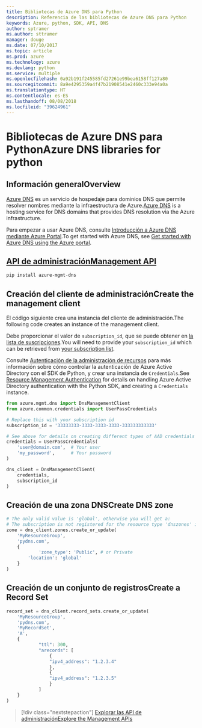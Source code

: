 ```yaml
---
title: Bibliotecas de Azure DNS para Python
description: Referencia de las bibliotecas de Azure DNS para Python
keywords: Azure, python, SDK, API, DNS
author: sptramer
ms.author: sttramer
manager: douge
ms.date: 07/10/2017
ms.topic: article
ms.prod: azure
ms.technology: azure
ms.devlang: python
ms.service: multiple
ms.openlocfilehash: 0a92b191f245585fd27261e99bea6158ff127a80
ms.sourcegitcommit: 8a9e4295359a4f47b21908541e2460c333e94a0a
ms.translationtype: HT
ms.contentlocale: es-ES
ms.lasthandoff: 08/08/2018
ms.locfileid: "39624961"
---
```

# <a name="azure-dns-libraries-for-python"></a><span data-ttu-id="a522d-104">Bibliotecas de Azure DNS para Python</span><span class="sxs-lookup"><span data-stu-id="a522d-104">Azure DNS libraries for python</span></span>

## <a name="overview"></a><span data-ttu-id="a522d-105">Información general</span><span class="sxs-lookup"><span data-stu-id="a522d-105">Overview</span></span>

<span data-ttu-id="a522d-106">[Azure DNS](/azure/dns/dns-overview) es un servicio de hospedaje para dominios DNS que permite resolver nombres mediante la infraestructura de Azure.</span><span class="sxs-lookup"><span data-stu-id="a522d-106">[Azure DNS](/azure/dns/dns-overview) is a hosting service for DNS domains that provides DNS resolution via the Azure infrastructure.</span></span>

<span data-ttu-id="a522d-107">Para empezar a usar Azure DNS, consulte [Introducción a Azure DNS mediante Azure Portal](/azure/dns/dns-getstarted-portal).</span><span class="sxs-lookup"><span data-stu-id="a522d-107">To get started with Azure DNS, see [Get started with Azure DNS using the Azure portal](/azure/dns/dns-getstarted-portal).</span></span>

## <a name="management-apipythonapioverviewazurednsmanagement"></a>[<span data-ttu-id="a522d-108">API de administración</span><span class="sxs-lookup"><span data-stu-id="a522d-108">Management API</span></span>](/python/api/overview/azure/dns/management)

```bash
pip install azure-mgmt-dns
```

## <a name="create-the-management-client"></a><span data-ttu-id="a522d-109">Creación del cliente de administración</span><span class="sxs-lookup"><span data-stu-id="a522d-109">Create the management client</span></span>

<span data-ttu-id="a522d-110">El código siguiente crea una instancia del cliente de administración.</span><span class="sxs-lookup"><span data-stu-id="a522d-110">The following code creates an instance of the management client.</span></span>

<span data-ttu-id="a522d-111">Debe proporcionar el valor de ``subscription_id``, que se puede obtener en [la lista de suscripciones](https://manage.windowsazure.com/#Workspaces/AdminTasks/SubscriptionMapping).</span><span class="sxs-lookup"><span data-stu-id="a522d-111">You will need to provide your ``subscription_id`` which can be retrieved from [your subscription list](https://manage.windowsazure.com/#Workspaces/AdminTasks/SubscriptionMapping).</span></span>

<span data-ttu-id="a522d-112">Consulte [Autenticación de la administración de recursos](/python/azure/python-sdk-azure-authenticate) para más información sobre cómo controlar la autenticación de Azure Active Directory con el SDK de Python, y crear una instancia de ``Credentials``.</span><span class="sxs-lookup"><span data-stu-id="a522d-112">See [Resource Management Authentication](/python/azure/python-sdk-azure-authenticate) for details on handling Azure Active Directory authentication with the Python SDK, and creating a ``Credentials`` instance.</span></span>

```python 
from azure.mgmt.dns import DnsManagementClient
from azure.common.credentials import UserPassCredentials

# Replace this with your subscription id
subscription_id = '33333333-3333-3333-3333-333333333333'

# See above for details on creating different types of AAD credentials
credentials = UserPassCredentials(
    'user@domain.com',  # Your user
    'my_password',      # Your password
)

dns_client = DnsManagementClient(
    credentials,
    subscription_id
)
```

## <a name="create-dns-zone"></a><span data-ttu-id="a522d-113">Creación de una zona DNS</span><span class="sxs-lookup"><span data-stu-id="a522d-113">Create DNS zone</span></span>
```python
# The only valid value is 'global', otherwise you will get a:
# The subscription is not registered for the resource type 'dnszones' in the location 'westus'.
zone = dns_client.zones.create_or_update(
    'MyResourceGroup',
    'pydns.com',
    {
            'zone_type': 'Public', # or Private
        'location': 'global'
    }
)
```
    
## <a name="create-a-record-set"></a><span data-ttu-id="a522d-114">Creación de un conjunto de registros</span><span class="sxs-lookup"><span data-stu-id="a522d-114">Create a Record Set</span></span>
```python
record_set = dns_client.record_sets.create_or_update(
    'MyResourceGroup',
    'pydns.com',
    'MyRecordSet',
    'A',
    {
            "ttl": 300,
            "arecords": [
                {
                "ipv4_address": "1.2.3.4"
                },
                {
                "ipv4_address": "1.2.3.5"
                }
            ]
    }
)
```

> [!div class="nextstepaction"]
> [<span data-ttu-id="a522d-115">Explorar las API de administración</span><span class="sxs-lookup"><span data-stu-id="a522d-115">Explore the Management APIs</span></span>](/python/api/overview/azure/dns/management)
